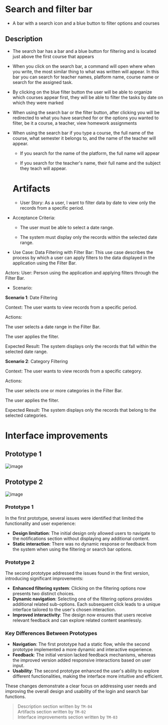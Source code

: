 
# Search and filter bar 

- A bar with a search icon and a blue button to filter options and courses

## Description

- The search bar has a bar and a blue button for filtering and is located just above the first course that appears

- When you click on the search bar, a command will open where when you write, the most similar thing to what was written will appear. In this bar you can search for teacher names, platform name, course name or search for the assigned task.

- By clicking on the blue filter button the user will be able to organize which courses appear first, they will be able to filter the tasks by date on which they were marked 

- When using the search bar or the filter button, after clicking you will be redirected to what you have searched for or the options you wanted to filter, be it a course, a teacher, view homework assignments

- When using the search bar if you type a course, the full name of the course, what semester it belongs to, and the name of the teacher will appear.

  - If you search for the name of the platform, the full name will appear 

  - If you search for the teacher's name, their full name and the subject they teach will appear.

  # Artifacts 
  - User Story:
As a user, I want to filter data by date to view only the records from a specific period.

- Acceptance Criteria:
   - The user must be able to select a date range.

   - The system must display only the records within the selected date range.

- Use Case:
Data Filtering with Filter Bar: This use case describes the process by which a user can apply filters to the data displayed in the application using the Filter Bar.

Actors:
User: Person using the application and applying filters through the Filter Bar.

- Scenario:

**Scenario 1**: Date Filtering

Context: The user wants to view records from a specific period.

Actions:

The user selects a date range in the Filter Bar.

The user applies the filter.

Expected Result: The system displays only the records that fall within the selected date range.

**Scenario 2**: Category Filtering

Context: The user wants to view records from a specific category.

Actions:

The user selects one or more categories in the Filter Bar.

The user applies the filter.

Expected Result: The system displays only the records that belong to the selected categories.

# Interface improvements

## Prototype 1
![image](https://github.com/user-attachments/assets/b720c98e-6c2b-42d6-bc92-9efbb98a5242)

## Prototype 2 
![image](https://github.com/user-attachments/assets/300a5bcc-05bd-4528-ac29-0b535bf54fb1)

### Prototype 1
In the first prototype, several issues were identified that limited the functionality and user experience:

- **Design limitation**: The initial design only allowed users to navigate to the notifications section without displaying any additional content.  
- **Static interaction**: There was no dynamic response or feedback from the system when using the filtering or search bar options.  

### Prototype 2
The second prototype addressed the issues found in the first version, introducing significant improvements:

- **Enhanced filtering system**: Clicking on the filtering options now presents two distinct choices.  
- **Dynamic navigation**: Selecting one of the filtering options provides additional related sub-options. Each subsequent click leads to a unique interface tailored to the user's chosen interaction.  
- **Improved interactivity**: The design now ensures that users receive relevant feedback and can explore related content seamlessly.

### Key Differences Between Prototypes
- **Navigation**: The first prototype had a static flow, while the second prototype implemented a more dynamic and interactive experience.  
- **Feedback**: The initial version lacked feedback mechanisms, whereas the improved version added responsive interactions based on user input.  
- **Usability**: The second prototype enhanced the user's ability to explore different functionalities, making the interface more intuitive and efficient.  

These changes demonstrate a clear focus on addressing user needs and improving the overall design and usability of the login and search bar functions.


> Description section written by `TM-04`  
> Artifacts section written by `TM-02`  
> Interface improvements section written by `TM-03`
